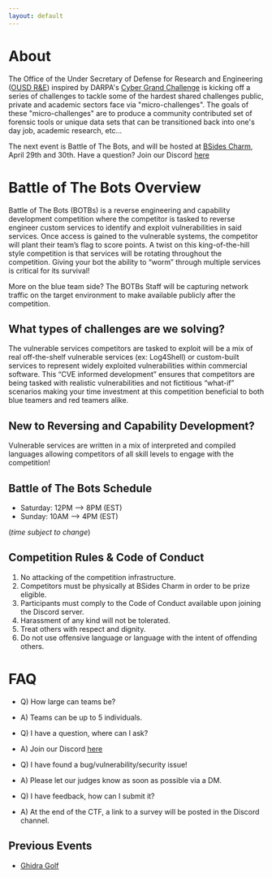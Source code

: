 ```yaml
---
layout: default
---
```


# About
The Office of the Under Secretary of Defense for Research and Engineering ([OUSD R&E](https://www.cto.mil/)) inspired by DARPA's [Cyber Grand Challenge](https://www.darpa.mil/program/cyber-grand-challenge) is kicking off a series of challenges to tackle some of the hardest shared challenges public, private and academic sectors face via  "micro-challenges".
The goals of these "micro-challenges" are to produce a community contributed set of forensic tools or unique data sets that can be transitioned back into one's day job, academic research, etc...

The next event is Battle of The Bots, and will be hosted at [BSides Charm](https://bsidescharm.org), April 29th and 30th.
Have a question? Join our Discord [here](https://www.discord.gg/PJEHwFdzk)

# Battle of The Bots Overview
Battle of The Bots (BOTBs) is a reverse engineering and capability development competition where the competitor is tasked to reverse engineer custom services to identify and exploit vulnerabilities in said services.
Once access is gained to the vulnerable systems, the competitor will plant their team’s flag to score points.
A twist on this king-of-the-hill style competition is that services will be rotating throughout the competition.
Giving your bot the ability to “worm” through multiple services is critical for its survival! 


More on the blue team side? The BOTBs Staff will be capturing network traffic on the target environment to make available publicly after the competition.
## What types of challenges are we solving?

The vulnerable services competitors are tasked to exploit will be a mix of real off-the-shelf vulnerable services (ex: Log4Shell) or custom-built services to represent widely exploited vulnerabilities within commercial software.
This “CVE informed development” ensures that competitors are being tasked with realistic vulnerabilities and not fictitious “what-if” scenarios making your time investment at this competition beneficial to both blue teamers and red teamers alike. 

## New to Reversing and Capability Development?
Vulnerable services are written in a mix of interpreted and compiled languages allowing competitors of all skill levels to engage with the competition! 

## Battle of The Bots Schedule

* Saturday: 12PM --> 8PM (EST)
* Sunday: 10AM --> 4PM (EST)

(*time subject to change*)

## Competition Rules & Code of Conduct
1. No attacking of the competition infrastructure.
2. Competitors must be physically at BSides Charm in order to be prize eligible.
3. Participants must comply to the Code of Conduct available upon joining the Discord server.
4. Harassment of any kind will not be tolerated.
5. Treat others with respect and dignity.
6. Do not use offensive language or language with the intent of offending others.

# FAQ
* Q) How large can teams be?
* A) Teams can be up to 5 individuals.

* Q) I have a question, where can I ask?
* A) Join our Discord [here](https://www.discord.gg/PJEHwFdzk)

* Q) I have found a bug/vulnerability/security issue!
* A) Please let our judges know as soon as possible via a DM.

* Q) I have feedback, how can I submit it?
* A) At the end of the CTF, a link to  a survey will be posted in the Discord channel.

## Previous Events
* [Ghidra Golf](https://ghidra.golf)

